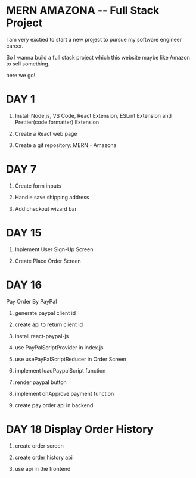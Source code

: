 # MERN AMAZONA -- Full Stack Project

I am very exctied to start a new project to pursue my software engineer career.

So I wanna build a full stack project which this website maybe like Amazon to sell something.

here we go!

# DAY 1

1. Install Node.js, VS Code, React Extension, ESLint Extension and Prettier(code formatter) Extension

2. Create a React web page

3. Create a git repository: MERN - Amazona

# DAY 7

1. Create form inputs

2. Handle save shipping address

3. Add checkout wizard bar

# DAY 15

1. Inplement User Sign-Up Screen

2. Create Place Order Screen

# DAY 16

Pay Order By PayPal

1. generate paypal client id

2. create api to return client id

3. install react-paypal-js

4. use PayPalScriptProvider in index.js

5. use usePayPalScriptReducer in Order Screen

6. implement loadPaypalScript function

7. render paypal button

8. implement onApprove payment function

9. create pay order api in backend

# DAY 18 Display Order History

1. create order screen

2. create order history api

3. use api in the frontend
